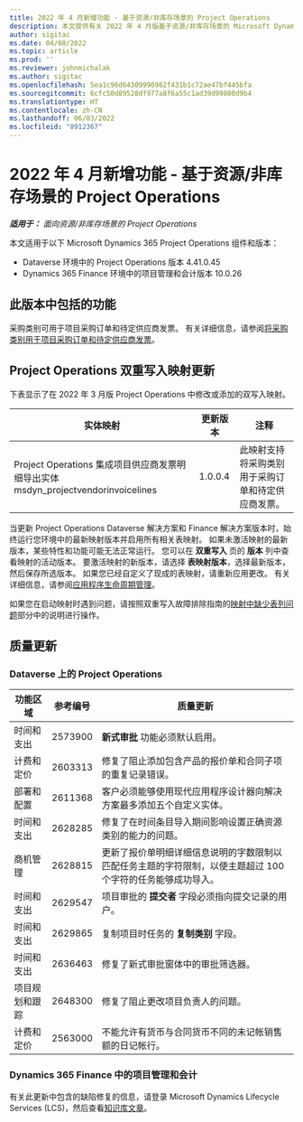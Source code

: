 ```yaml
---
title: 2022 年 4 月新增功能 - 基于资源/非库存场景的 Project Operations
description: 本文提供有关 2022 年 4 月版基于资源/非库存场景的 Microsoft Dynamics 365 Project Operations 中可用的质量更新的信息。
author: sigitac
ms.date: 04/08/2022
ms.topic: article
ms.prod: ''
ms.reviewer: johnmichalak
ms.author: sigitac
ms.openlocfilehash: 5ea1c96d64309990962f431b1c72ae47bf445bfa
ms.sourcegitcommit: 6cfc50d89528df977a8f6a55c1ad39d99800d9b4
ms.translationtype: HT
ms.contentlocale: zh-CN
ms.lasthandoff: 06/03/2022
ms.locfileid: "8912367"
---
```

# <a name="whats-new-april-2022---project-operations-for-resourcenon-stocked-based-scenarios"></a>2022 年 4 月新增功能 - 基于资源/非库存场景的 Project Operations

_**适用于：** 面向资源/非库存场景的 Project Operations_

本文适用于以下 Microsoft Dynamics 365 Project Operations 组件和版本：

- Dataverse 环境中的 Project Operations 版本 4.41.0.45
- Dynamics 365 Finance 环境中的项目管理和会计版本 10.0.26

## <a name="features-included-in-this-release"></a>此版本中包括的功能

采购类别可用于项目采购订单和待定供应商发票。 有关详细信息，请参阅[将采购类别用于项目采购订单和待定供应商发票](configure-procurement-categories.md)。

## <a name="project-operations-dual-write-maps-updates"></a>Project Operations 双重写入映射更新

下表显示了在 2022 年 3 月版 Project Operations 中修改或添加的双写入映射。

| 实体映射 | 更新版本 | 注释  |
| -------------- | ------------------- | ------------|
| Project Operations 集成项目供应商发票明细导出实体 msdyn\_projectvendorinvoicelines | 1.0.0.4 | 此映射支持将采购类别用于采购订单和待定供应商发票。 |

当更新 Project Operations Dataverse 解决方案和 Finance 解决方案版本时，始终运行您环境中的最新映射版本并启用所有相关表映射。 如果未激活映射的最新版本，某些特性和功能可能无法正常运行。 您可以在 **双重写入** 页的 **版本** 列中查看映射的活动版本。 要激活映射的新版本，请选择 **表映射版本**，选择最新版本，然后保存所选版本。 如果您已经自定义了现成的表映射，请重新应用更改。 有关详细信息，请参阅[应用程序生命周期管理](/dynamics365/fin-ops-core/dev-itpro/data-entities/dual-write/app-lifecycle-management)。

如果您在启动映射时遇到问题，请按照双重写入故障排除指南的[映射中缺少表列问题](/dynamics365/fin-ops-core/dev-itpro/data-entities/dual-write/dual-write-troubleshooting-finops-upgrades#missing-table-columns-issue-on-maps)部分中的说明进行操作。

## <a name="quality-updates"></a>质量更新

### <a name="project-operations-on-dataverse"></a>Dataverse 上的 Project Operations

| 功能区域 | 参考编号 | 质量更新 |
| ------------ | ---------------- | -------------- |
| 时间和支出 | 2573900 | **新式审批** 功能必须默认启用。 |
| 计费和定价 | 2603313 | 修复了阻止添加包含产品的报价单和合同子项的重复记录错误。 |
| 部署和配置 | 2611368 | 客户必须能够使用现代应用程序设计器向解决方案最多添加五个自定义实体。 |
| 时间和支出 | 2628285 | 修复了在时间条目导入期间影响设置正确资源类别的能力的问题。 |
|   商机管理| 2628815 | 更新了报价单明细详细信息说明的字数限制以匹配任务主题的字符限制，以使主题超过 100 个字符的任务能够成功导入。 |
| 时间和支出| 2629547 | 项目审批的 **提交者** 字段必须指向提交记录的用户。 |
| 时间和支出| 2629865 | 复制项目时任务的 **复制类别** 字段。 |
| 时间和支出| 2636463 | 修复了新式审批窗体中的审批筛选器。 |
| 项目规划和跟踪 | 2648300 | 修复了阻止更改项目负责人的问题。 |
| 计费和定价 | 2563000 | 不能允许有货币与合同货币不同的未记帐销售额的日记帐行。 |

### <a name="project-management-and-accounting-in-dynamics-365-finance"></a>Dynamics 365 Finance 中的项目管理和会计

有关此更新中包含的缺陷修复的信息，请登录 Microsoft Dynamics Lifecycle Services (LCS)，然后查看[知识库文章](https://fix.lcs.dynamics.com/Issue/Details?bugId=662864)。
